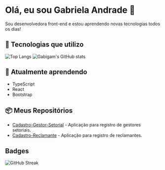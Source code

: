 # Olá, eu sou Gabriela Andrade 👋

Sou desenvolvedora front-end e estou aprendendo novas tecnologias todos os dias!

## 🔧 Tecnologias que utilizo

![Top Langs](https://github-readme-stats.vercel.app/api/top-langs/?username=gabigam&layout=compact&theme=radical)
![Gabigam's GitHub stats](https://github-readme-stats.vercel.app/api?username=gabigam&show_icons=true&theme=radical)

## 🌱 Atualmente aprendendo

- TypeScript
- React
- Bootstrap

## 📦 Meus Repositórios

- [Cadastro-Gestor-Setorial](https://github.com/gabigam/cadastro-gestor-setorial) - Aplicação para registro de gestores setoriais.
- [Cadastro-Reclamante](https://github.com/gabigam/cadastro-reclamante) - Aplicação para registro de reclamantes.

## Badges

![GitHub Streak](https://github-readme-streak-stats.herokuapp.com/?user=gabigam)
